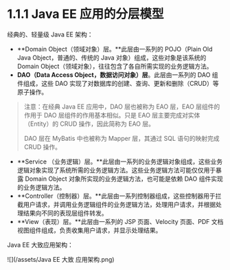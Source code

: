 # 1.1.1 Java EE 应用的分层模型

经典的、轻量级 Java EE 架构：

* **Domain Object（领域对象）层。**此层由一系列的 POJO（Plain Old Java Object，普通的、传统的 Java 对象）组成，这些对象是该系统的 Domain Object（领域对象），往往包含了各自所需实现的业务逻辑方法。
* **DAO（Data Access Object，数据访问对象）层**。此层由一系列的 DAO 组件组成，这些 DAO 实现了对数据库的创建、查询、更新和删除（CRUD）等原子操作。

> 注意：在经典 Java EE 应用中，DAO 层也被称为 EAO 层，EAO 层组件的作用于 DAO 层组件的作用基本相似。只是 EAO 层主要完成对实体（Entity）的 CRUD 操作，因此简称为 EAO 层。
>
> DAO 层在 MyBatis 中也被称为 Mapper 层，其通过 SQL 语句的映射完成 CRUD 操作。

* **Service （业务逻辑）层。**此层由一系列的业务逻辑对象组成，这些业务逻辑对象实现了系统所需的业务逻辑方法。这些业务逻辑方法可能仅仅用于暴露 Domain Object 对象所实现的业务逻辑方法，也可能是依赖 DAO 组件实现的业务逻辑方法。
* **Controller（控制器）层。**此层由一系列控制器组成，这些控制器用于拦截用户请求，并调用业务逻辑组件的业务逻辑方法，处理用户请求，并根据处理结果向不同的表现层组件转发。
* **View（表现）层。**此层由一系列的 JSP 页面、Velocity 页面、PDF 文档视图组件组成，负责收集用户请求，并显示处理结果。

Java EE 大致应用架构：

![](/assets/Java EE 大致 应用架构.png)

